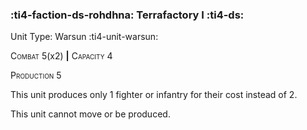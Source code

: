 ### :ti4-faction-ds-rohdhna: **Terrafactory I** :ti4-ds:

Unit Type: Warsun :ti4-unit-warsun:

<span style="font-variant:small-caps;">Combat</span> 5(x2) __|__ <span style="font-variant:small-caps;">Capacity</span> 4

<span style="font-variant:small-caps;">Production</span> 5

This unit produces only 1 fighter or infantry for their cost instead of 2.

This unit cannot move or be produced.